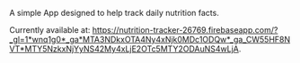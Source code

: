 A simple App designed to help track daily nutrition facts.

Currently available at:
https://nutrition-tracker-26769.firebaseapp.com/?_gl=1*wnq1g0*_ga*MTA3NDkxOTA4Ny4xNjk0MDc1ODQw*_ga_CW55HF8NVT*MTY5NzkxNjYyNS42My4xLjE2OTc5MTY2ODAuNS4wLjA.
